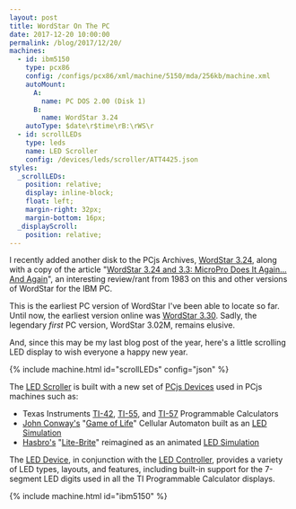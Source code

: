 ```yaml
---
layout: post
title: WordStar On The PC
date: 2017-12-20 10:00:00
permalink: /blog/2017/12/20/
machines:
  - id: ibm5150
    type: pcx86
    config: /configs/pcx86/xml/machine/5150/mda/256kb/machine.xml
    autoMount:
      A:
        name: PC DOS 2.00 (Disk 1)
      B:
        name: WordStar 3.24
    autoType: $date\r$time\rB:\rWS\r
  - id: scrollLEDs
    type: leds
    name: LED Scroller
    config: /devices/leds/scroller/ATT4425.json
styles:
  _scrollLEDs:
    position: relative;
    display: inline-block;
    float: left;
    margin-right: 32px;
    margin-bottom: 16px;
  _displayScroll:
    position: relative;
---
```


I recently added another disk to the PCjs Archives, [WordStar 3.24](/disks/pcx86/apps/other/wordstar/3.24/), along with a copy
of the article "[WordStar 3.24 and 3.3: MicroPro Does It Again... And Again](/disks/pcx86/apps/other/wordstar/#pc-magazine-review)",
an interesting review/rant from 1983 on this and other versions of WordStar for the IBM PC.

This is the earliest PC version of WordStar I've been able to locate so far.  Until now, the earliest version online was
[WordStar 3.30](/disks/pcx86/apps/other/wordstar/3.30/).  Sadly, the legendary *first* PC version, WordStar 3.02M, remains
elusive.

And, since this may be my last blog post of the year, here's a little scrolling LED display to wish everyone a happy new year.

{% include machine.html id="scrollLEDs" config="json" %}

<div id="scrollLEDs"><div id="displayScroll"></div></div>

The [LED Scroller](/devices/leds/scroller/) is built with a new set of [PCjs Devices](/modules/devices/) used in PCjs machines
such as:

* Texas Instruments [TI-42](/devices/ti42/machine/), [TI-55](/devices/ti55/machine/), and [TI-57](/devices/ti57/machine/rev0/) Programmable Calculators
* [John Conway's](http://www.conwaylife.com/wiki/John_Horton_Conway) "[Game of Life](http://www.conwaylife.com/wiki/Conway%27s_Game_of_Life)" Cellular Automaton built as an [LED Simulation](/devices/leds/life/)
* [Hasbro's](https://en.wikipedia.org/wiki/Hasbro) "[Lite-Brite](https://en.wikipedia.org/wiki/Lite-Brite)" reimagined as an animated [LED Simulation](/machines/led/lite-brite/)

The [LED Device](/modules/devices/led.js), in conjunction with the [LED Controller](/modules/devices/ledctrl.js), provides
a variety of LED types, layouts, and features, including built-in support for the 7-segment LED digits used in all the
TI Programmable Calculator displays.

{% include machine.html id="ibm5150" %}
